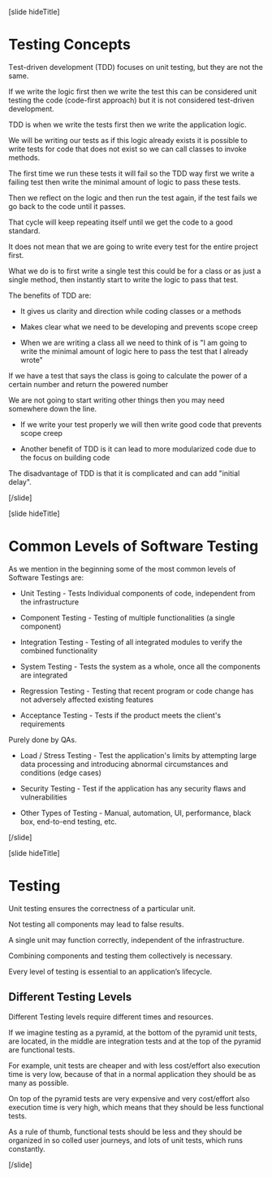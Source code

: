 [slide hideTitle]

# Testing Concepts

Тest-driven development (TDD) focuses on unit testing, but they are not the same.

If we write the logic first then we write the test this can be considered unit testing the code (code-first approach) but it is not considered test-driven development.

TDD is when we write the tests first then we write the application logic.

We will be writing our tests as if this logic already exists it is possible to write tests for code that does not exist so we can call classes to invoke methods.

The first time we run these tests it will fail so the TDD way first we write a failing test then write the minimal amount of logic to pass these tests.

Then we reflect on the logic and then run the test again, if the test fails we go back to the code until it passes.

That cycle will keep repeating itself until we get the code to a good standard.

It does not mean that we are going to write every test for the entire project first.

What we do is to first write a single test this could be for a class or as just a single method, then instantly start to write the logic to pass that test.

The benefits of TDD are:

- It gives us clarity and direction while coding classes or a methods 

- Makes clear what we need to be developing and prevents scope creep 

- When we are writing a class all we need to think of is "I am going to write the minimal amount of logic here to pass the test that I already wrote" 

If we have a test that says the class is going to calculate the power of a certain number and return the powered number 

We are not going to start writing other things then you may need somewhere down the line.

- If we write your test properly we will then write good code that prevents scope creep 

- Another benefit of TDD is it can lead to more modularized code due to the focus on building code 

The disadvantage of TDD is that it is complicated and can add "initial delay".


[/slide]

[slide hideTitle]

# Common Levels of Software Testing

As we mention in the beginning some of the most common levels of Software Testings are:

- Unit Testing - Tests Individual components of code, independent from the infrastructure

- Component Testing - Testing of multiple functionalities (a single component)

- Integration Testing - Testing of all integrated modules to verify the combined functionality

- System Testing - Tests the system as a whole, once all the components are integrated

- Regression Testing - Testing that recent program or code change has not adversely affected existing features

- Acceptance Testing - Tests if the product meets the client's requirements

Purely done by QAs.

- Load / Stress Testing - Test the application's limits by attempting large data processing and introducing abnormal circumstances and conditions (edge cases)

- Security Testing - Test if the application has any security flaws and vulnerabilities

- Other Types of Testing - Manual, automation, UI, performance, black box, end-to-end testing, etc.

[/slide]

[slide hideTitle]

# Testing

Unit testing ensures the correctness of a particular unit.

Not testing all components may lead to false results.

A single unit may function correctly, independent of the infrastructure.

Combining components and testing them collectively is necessary.

Every level of testing is essential to an application’s lifecycle.


## Different Testing Levels

Different Testing levels require different times and resources.

If we imagine testing as a pyramid, at the bottom of the pyramid unit tests, are located, in the middle are integration tests and at the top of the pyramid are functional tests.

For example, unit tests are cheaper and with less cost/effort also execution time is very low, because of that in a normal application they should be as many as possible.

On top of the pyramid tests are very expensive and very cost/effort also execution time is very high, which means that they should be less functional tests.

As a rule of thumb, functional tests should be less and they should be organized in so colled user journeys, and lots of unit tests, which runs constantly.

[/slide]